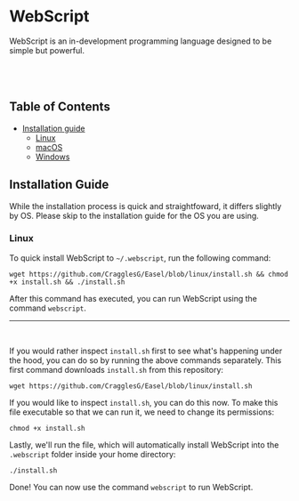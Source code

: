 # WebScript
WebScript is an in-development programming language designed to be simple but powerful.
<br><br><br><br>
## Table of Contents
* [Installation guide](#installation-guide)
    * [Linux](#linux)
    * [macOS](#macos)
    * [Windows](#windows)


## Installation Guide
While the installation process is quick and straightfoward, it differs slightly by OS. Please skip to the installation guide for the OS you are using.

### Linux
To quick install WebScript to `~/.webscript`, run the following command:
```
wget https://github.com/CragglesG/Easel/blob/linux/install.sh && chmod +x install.sh && ./install.sh
```
After this command has executed, you can run WebScript using the command `webscript`.
<br>

***

<br>

If you would rather inspect `install.sh` first to see what's happening under the hood, you can do so by running the above commands separately. This first command downloads `install.sh` from this repository:

```
wget https://github.com/CragglesG/Easel/blob/linux/install.sh
```

If you would like to inspect `install.sh`, you can do this now. To make this file executable so that we can run it, we need to change its permissions:

```
chmod +x install.sh
```

Lastly, we'll run the file, which will automatically install WebScript into the `.webscript` folder inside your home directory:

```
./install.sh
```

Done! You can now use the command `webscript` to run WebScript.